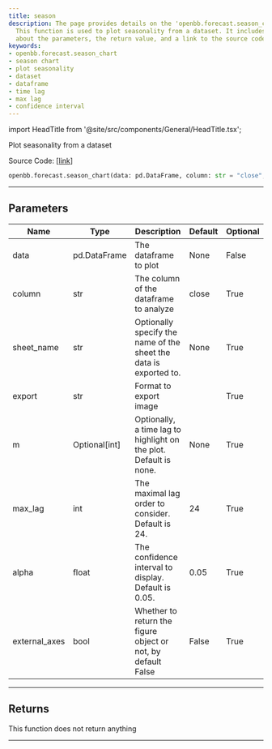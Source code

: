 ```yaml
---
title: season
description: The page provides details on the 'openbb.forecast.season_chart' function.
  This function is used to plot seasonality from a dataset. It includes information
  about the parameters, the return value, and a link to the source code.
keywords:
- openbb.forecast.season_chart
- season chart
- plot seasonality
- dataset
- dataframe
- time lag
- max lag
- confidence interval
---
```


import HeadTitle from '@site/src/components/General/HeadTitle.tsx';

<HeadTitle title="forecast.season - Reference | OpenBB SDK Docs" />

Plot seasonality from a dataset

Source Code: [[link](https://github.com/OpenBB-finance/OpenBBTerminal/tree/main/openbb_terminal/forecast/forecast_view.py#L111)]

```python wordwrap
openbb.forecast.season_chart(data: pd.DataFrame, column: str = "close", export: str = "", sheet_name: Optional[str] = None, m: Optional[int] = None, max_lag: int = 24, alpha: float = 0.05, external_axes: bool = False)
```

---

## Parameters

| Name | Type | Description | Default | Optional |
| ---- | ---- | ----------- | ------- | -------- |
| data | pd.DataFrame | The dataframe to plot | None | False |
| column | str | The column of the dataframe to analyze | close | True |
| sheet_name | str | Optionally specify the name of the sheet the data is exported to. | None | True |
| export | str | Format to export image |  | True |
| m | Optional[int] | Optionally, a time lag to highlight on the plot. Default is none. | None | True |
| max_lag | int | The maximal lag order to consider. Default is 24. | 24 | True |
| alpha | float | The confidence interval to display. Default is 0.05. | 0.05 | True |
| external_axes | bool | Whether to return the figure object or not, by default False | False | True |


---

## Returns

This function does not return anything

---

